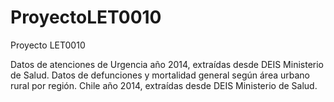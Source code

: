 # ProyectoLET0010
Proyecto LET0010

Datos de atenciones de Urgencia año 2014, extraídas desde DEIS Ministerio de Salud.
Datos de defunciones y mortalidad general según área urbano rural por región. Chile año 2014, extraídas desde DEIS Ministerio de Salud.
